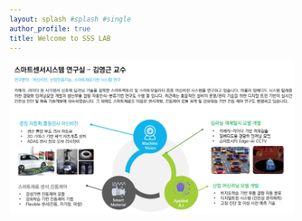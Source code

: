 ```yaml
---
layout: splash #splash #single
author_profile: true
title: Welcome to SSS LAB
---
```



<img src="assets/images/ssslabmain.jpg"  title="SSSLAB_Logo" class="center">





